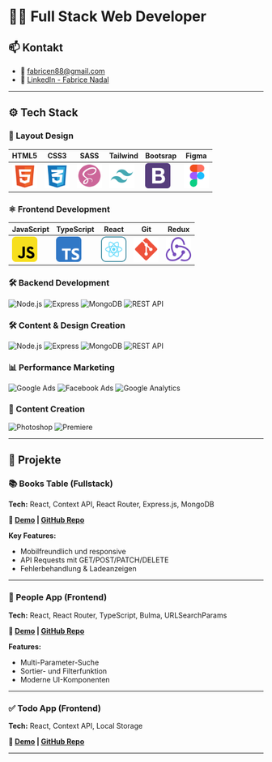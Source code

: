 # 👨‍💻 Full Stack Web Developer

## 📫 Kontakt
- 📧 [fabricen88@gmail.com](mailto:fabrice88@gmail.com)
- 💼 [LinkedIn - Fabrice Nadal](https://www.linkedin.com/in/fabrice-nadal/)

---

## ⚙️ Tech Stack

### 🎨 Layout Design

| HTML5 | CSS3 | SASS | Tailwind | Bootsrap | Figma |
|-------|------|------|----------| -------- | ----- |
| <img src="assets/html-5-svgrepo-com.svg" width="50"/> | <img src="assets/css-3-svgrepo-com.svg" width="50"/> | <img src="assets/scss2-svgrepo-com.svg" width="50"/> | <img src="assets/tailwind-svgrepo-com.svg" width="50"/> | <img src="assets/bootstrap-4-logo-svgrepo-com.svg" width="50"/> | <img src="assets/figma-svgrepo-com.svg" width="50"/> |


### ⚛️ Frontend Development

| JavaScript | TypeScript | React | Git | Redux |
|------------|------------|-------|-----| ----- |
| <img src="assets/javascript-svgrepo-com.svg" width="50"/> | <img src="assets/typescript-svgrepo-com.svg" width="50"/> | <img src="assets/react-svgrepo-com.svg" width="50"/> | <img src="assets/git-svgrepo-com.svg" width="50"/> | <img src="assets/redux-logo-svgrepo-com.svg" width="50"/> |

### 🛠️ Backend Development
![Node.js](https://img.shields.io/badge/-Node.js-339933?logo=node.js)
![Express](https://img.shields.io/badge/-Express-000?logo=express)
![MongoDB](https://img.shields.io/badge/-MongoDB-47A248?logo=mongodb)
![REST API](https://img.shields.io/badge/-REST_API-blue)

### 🛠️ Content & Design Creation
![Node.js](https://img.shields.io/badge/-Node.js-339933?logo=node.js)
![Express](https://img.shields.io/badge/-Express-000?logo=express)
![MongoDB](https://img.shields.io/badge/-MongoDB-47A248?logo=mongodb)
![REST API](https://img.shields.io/badge/-REST_API-blue)

### 📊 Performance Marketing
![Google Ads](https://img.shields.io/badge/-Google_Ads-4285F4?logo=googleads)
![Facebook Ads](https://img.shields.io/badge/-Facebook_Ads-1877F2?logo=facebook)
![Google Analytics](https://img.shields.io/badge/-Google_Analytics-E37400?logo=googleanalytics)

### 🎥 Content Creation
![Photoshop](https://img.shields.io/badge/-Photoshop-31A8FF?logo=adobephotoshop)
![Premiere](https://img.shields.io/badge/-Premiere_Pro-9999FF?logo=adobepremierepro)

---

## 🚀 Projekte

### 📚 Books Table (Fullstack)
**Tech:** React, Context API, React Router, Express.js, MongoDB

**🔗 [Demo](#) | [GitHub Repo](#)**

**Key Features:**
- Mobilfreundlich und responsive
- API Requests mit GET/POST/PATCH/DELETE
- Fehlerbehandlung & Ladeanzeigen

---

### 👥 People App (Frontend)
**Tech:** React, React Router, TypeScript, Bulma, URLSearchParams

**🔗 [Demo](#) | [GitHub Repo](#)**

**Features:**
- Multi-Parameter-Suche
- Sortier- und Filterfunktion
- Moderne UI-Komponenten

---

### ✅ Todo App (Frontend)
**Tech:** React, Context API, Local Storage

**🔗 [Demo](#) | [GitHub Repo](#)**

---
